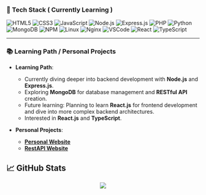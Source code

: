 ### 🚀 Tech Stack ( Currently Learning )
![HTML5](https://img.shields.io/badge/-HTML5-E34F26?style=flat&logo=html5&logoColor=white)
![CSS3](https://img.shields.io/badge/-CSS3-1572B6?style=flat&logo=css3&logoColor=white)
![JavaScript](https://img.shields.io/badge/-JavaScript-F7DF1E?style=flat&logo=javascript&logoColor=black)
![Node.js](https://img.shields.io/badge/-Node.js-339933?style=flat&logo=node.js&logoColor=white)
![Express.js](https://img.shields.io/badge/-Express.js-000000?style=flat&logo=express&logoColor=white)
![PHP](https://img.shields.io/badge/-PHP-777BB4?style=flat&logo=php&logoColor=white)
![Python](https://img.shields.io/badge/-Python-3776AB?style=flat&logo=python&logoColor=white)
![MongoDB](https://img.shields.io/badge/-MongoDB-47A248?style=flat&logo=mongodb&logoColor=white)
![NPM](https://img.shields.io/badge/-NPM-CB3837?style=flat&logo=npm&logoColor=white)
![Linux](https://img.shields.io/badge/-Linux-FCC624?style=flat&logo=linux&logoColor=black)
![Nginx](https://img.shields.io/badge/-Nginx-009639?style=flat&logo=nginx&logoColor=white)
![VSCode](https://img.shields.io/badge/-VSCode-007ACC?style=flat&logo=visual-studio-code&logoColor=white)
![React](https://img.shields.io/badge/-React-61DAFB?style=flat&logo=react&logoColor=black)
![TypeScript](https://img.shields.io/badge/-TypeScript-3178C6?style=flat&logo=typescript&logoColor=white)

___

### 📚 Learning Path / Personal Projects
- **Learning Path**:
  - Currently diving deeper into backend development with **Node.js** and **Express.js**.
  - Exploring **MongoDB** for database management and **RESTful API** creation.
  - Future learning: Planning to learn **React.js** for frontend development and dive into more complex backend architectures.
  - Interested in **React.js** and **TypeScript**.

- **Personal Projects**:
  - **[Personal Website](https://firr.my.id)**
  - **[RestAPI Website](https://firrcp.xyz/)**

## 📈 GitHub Stats
<p align="center">
  <img src="https://github-readme-stats.vercel.app/api/top-langs/?username=firrsatoru&layout=compact&langs_count=10&theme=dark" />
</p>